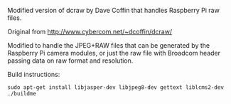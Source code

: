Modified version of dcraw by Dave Coffin that handles Raspberry Pi raw files.

Original from http://www.cybercom.net/~dcoffin/dcraw/

Modified to handle the JPEG+RAW files that can be generated by the
Raspberry Pi camera modules, or just the raw file with Broadcom
header passing data on raw format and resolution.

Build instructions:
```
sudo apt-get install libjasper-dev libjpeg8-dev gettext liblcms2-dev
./buildme
```
